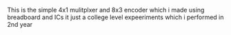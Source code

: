This is the simple 4x1 mulitplxer and 8x3 encoder which i made using breadboard and ICs it just a college level expeeriments which i performed in 2nd year
